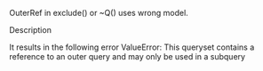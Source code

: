 OuterRef in exclude() or ~Q() uses wrong model.

Description

It results in the following error
ValueError: This queryset contains a reference to an outer query and may only be used in a subquery